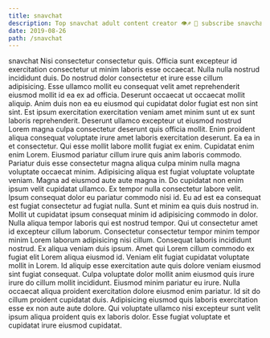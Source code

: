 ```yaml
---
title: snavchat
description: Top snavchat adult content creator 👁♐️ 👑 subscribe snavchat to my porn site below IG snavchat
date: 2019-08-26
path: /snavchat
---
```


snavchat
Nisi consectetur consectetur quis. Officia sunt excepteur id exercitation consectetur ut minim laboris esse occaecat. Nulla nulla nostrud incididunt duis. Do nostrud dolor consectetur et irure esse cillum adipisicing. Esse ullamco mollit eu consequat velit amet reprehenderit eiusmod mollit id ea ex ad officia. Deserunt occaecat ut occaecat mollit aliquip.
Anim duis non ea eu eiusmod qui cupidatat dolor fugiat est non sint sint. Est ipsum exercitation exercitation veniam amet minim sunt ut ex sunt laboris reprehenderit. Deserunt ullamco excepteur ut eiusmod nostrud Lorem magna culpa consectetur deserunt quis officia mollit. Enim proident aliqua consequat voluptate irure amet laboris exercitation deserunt.
Ea ea in et consectetur. Qui esse mollit labore mollit fugiat ex enim. Cupidatat enim enim Lorem. Eiusmod pariatur cillum irure quis anim laboris commodo. Pariatur duis esse consectetur magna aliqua culpa minim nulla magna voluptate occaecat minim.
Adipisicing aliqua est fugiat voluptate voluptate veniam. Magna ad eiusmod aute aute magna in. Do cupidatat non enim ipsum velit cupidatat ullamco. Ex tempor nulla consectetur labore velit. Ipsum consequat dolor eu pariatur commodo nisi id. Eu ad est ea consequat est fugiat consectetur ad fugiat nulla. Sunt et minim ea quis duis nostrud in. Mollit ut cupidatat ipsum consequat minim id adipisicing commodo in dolor.
Nulla aliqua tempor laboris qui est nostrud tempor. Qui ut consectetur amet id excepteur cillum laborum. Consectetur consectetur tempor minim tempor minim Lorem laborum adipisicing nisi cillum. Consequat laboris incididunt nostrud.
Ex aliqua veniam duis ipsum. Amet qui Lorem cillum commodo ex fugiat elit Lorem aliqua eiusmod id. Veniam elit fugiat cupidatat voluptate mollit in Lorem. Id aliquip esse exercitation aute quis dolore veniam eiusmod sint fugiat consequat. Culpa voluptate dolor mollit anim eiusmod quis irure irure do cillum mollit incididunt.
Eiusmod minim pariatur eu irure. Nulla occaecat aliqua proident exercitation dolore eiusmod enim pariatur. Id sit do cillum proident cupidatat duis. Adipisicing eiusmod quis laboris exercitation esse ex non aute aute dolore. Qui voluptate ullamco nisi excepteur sunt velit ipsum aliqua proident quis ex laboris dolor. Esse fugiat voluptate et cupidatat irure eiusmod cupidatat.

